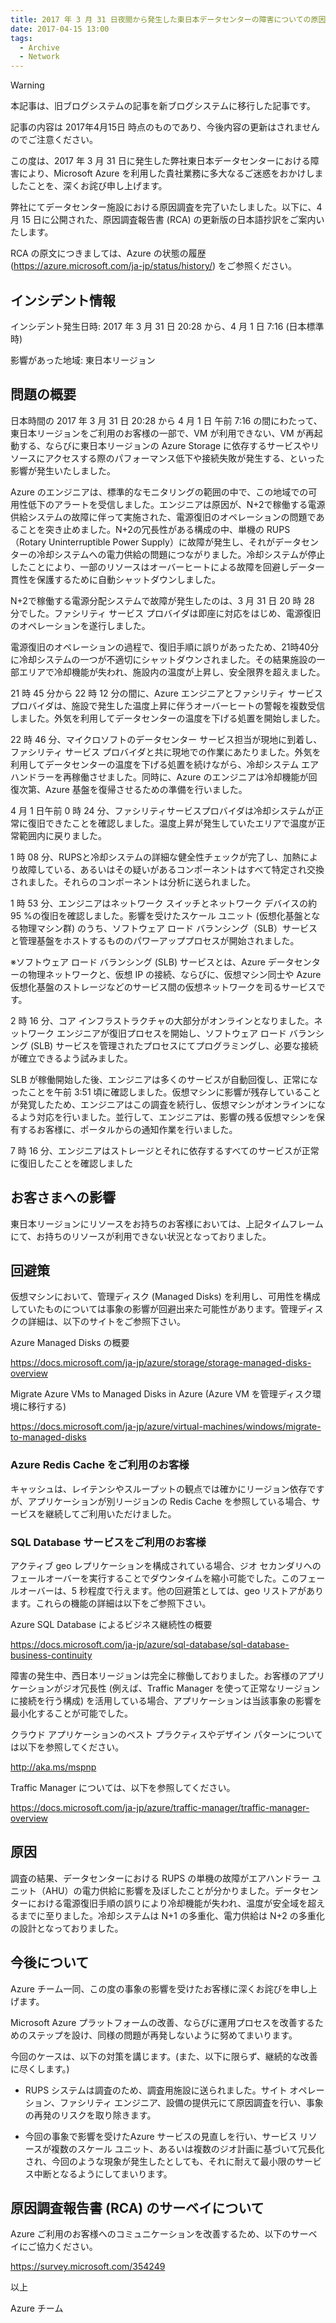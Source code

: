 ```yaml
---
title: 2017 年 3 月 31 日夜間から発生した東日本データセンターの障害についての原因調査報告書 (RCA) の抄訳
date: 2017-04-15 13:00
tags:
  - Archive
  - Network
---
```


> [!WARNING]
> 本記事は、旧ブログシステムの記事を新ブログシステムに移行した記事です。
>
> 記事の内容は 2017年4月15日 時点のものであり、今後内容の更新はされませんのでご注意ください。

この度は、2017 年 3 月 31 日に発生した弊社東日本データセンターにおける障害により、Microsoft Azure を利用した貴社業務に多大なるご迷惑をおかけしましたことを、深くお詫び申し上げます。

弊社にてデータセンター施設における原因調査を完了いたしました。以下に、4 月 15 日に公開された、原因調査報告書 (RCA) の更新版の日本語抄訳をご案内いたします。

RCA の原文につきましては、Azure の状態の履歴 (https://azure.microsoft.com/ja-jp/status/history/) をご参照ください。

## インシデント情報

インシデント発生日時: 2017 年 3 月 31 日 20:28 から、4 月 1 日 7:16 (日本標準時)

影響があった地域: 東日本リージョン

## 問題の概要

日本時間の 2017 年 3 月 31 日 20:28 から 4 月 1 日 午前 7:16 の間にわたって、東日本リージョンをご利用のお客様の一部で、VM が利用できない、VM が再起動する、ならびに東日本リージョンの Azure Storage に依存するサービスやリソースにアクセスする際のパフォーマンス低下や接続失敗が発生する、といった影響が発生いたしました。

Azure のエンジニアは、標準的なモニタリングの範囲の中で、この地域での可用性低下のアラートを受信しました。エンジニアは原因が、N+2で稼働する電源供給システムの故障に伴って実施された、電源復旧のオペレーションの問題であることを突き止めました。N+2の冗長性がある構成の中、単機の RUPS（Rotary Uninterruptible Power Supply）に故障が発生し、それがデータセンターの冷却システムへの電力供給の問題につながりました。冷却システムが停止したことにより、一部のリソースはオーバーヒートによる故障を回避しデータ一貫性を保護するために自動シャットダウンしました。

N+2で稼働する電源分配システムで故障が発生したのは、3 月 31 日 20 時 28 分でした。ファシリティ サービス プロバイダは即座に対応をはじめ、電源復旧のオペレーションを遂行しました。

電源復旧のオペレーションの過程で、復旧手順に誤りがあったため、21時40分に冷却システムの一つが不適切にシャットダウンされました。その結果施設の一部エリアで冷却機能が失われ、施設内の温度が上昇し、安全限界を超えました。

21 時 45 分から 22 時 12 分の間に、Azure エンジニアとファシリティ サービス プロバイダは、施設で発生した温度上昇に伴うオーバーヒートの警報を複数受信しました。外気を利用してデータセンターの温度を下げる処置を開始しました。

22 時 46 分、マイクロソフトのデータセンター サービス担当が現地に到着し、ファシリティ サービス プロバイダと共に現地での作業にあたりました。外気を利用してデータセンターの温度を下げる処置を続けながら、冷却システム エア ハンドラーを再稼働させました。同時に、Azure のエンジニアは冷却機能が回復次第、Azure 基盤を復帰させるための準備を行いました。

4 月 1 日午前 0 時 24 分、ファシリティサービスプロバイダは冷却システムが正常に復旧できたことを確認しました。温度上昇が発生していたエリアで温度が正常範囲内に戻りました。

1 時 08 分、RUPSと冷却システムの詳細な健全性チェックが完了し、加熱により故障している、あるいはその疑いがあるコンポーネントはすべて特定され交換されました。それらのコンポーネントは分析に送られました。

1 時 53 分、エンジニアはネットワーク スイッチとネットワーク デバイスの約95 %の復旧を確認しました。影響を受けたスケール ユニット (仮想化基盤となる物理マシン群) のうち、ソフトウェア ロード バランシング（SLB）サービスと管理基盤をホストするもののパワーアッププロセスが開始されました。

※ソフトウェア ロード バランシング (SLB) サービスとは、Azure データセンターの物理ネットワークと、仮想 IP の接続、ならびに、仮想マシン同士や Azure 仮想化基盤のストレージなどのサービス間の仮想ネットワークを司るサービスです。

2 時 16 分、コア インフラストラクチャの大部分がオンラインとなりました。ネットワーク エンジニアが復旧プロセスを開始し、ソフトウェア ロード バランシング (SLB) サービスを管理されたプロセスにてプログラミングし、必要な接続が確立できるよう試みました。

SLB が稼働開始した後、エンジニアは多くのサービスが自動回復し、正常になったことを午前 3:51 頃に確認しました。仮想マシンに影響が残存していることが発覚したため、エンジニアはこの調査を続行し、仮想マシンがオンラインになるよう対応を行いました。並行して、エンジニアは、影響の残る仮想マシンを保有するお客様に、ポータルからの通知作業を行いました。

7 時 16 分、エンジニアはストレージとそれに依存するすべてのサービスが正常に復旧したことを確認しました

## お客さまへの影響

東日本リージョンにリソースをお持ちのお客様においては、上記タイムフレームにて、お持ちのリソースが利用できない状況となっておりました。

## 回避策

仮想マシンにおいて、管理ディスク (Managed Disks) を利用し、可用性を構成していたものについては事象の影響が回避出来た可能性があります。管理ディスクの詳細は、以下のサイトをご参照下さい。

Azure Managed Disks の概要

https://docs.microsoft.com/ja-jp/azure/storage/storage-managed-disks-overview

Migrate Azure VMs to Managed Disks in Azure (Azure VM を管理ディスク環境に移行する)

https://docs.microsoft.com/ja-jp/azure/virtual-machines/windows/migrate-to-managed-disks

### Azure Redis Cache をご利用のお客様

キャッシュは、レイテンシやスループットの観点では確かにリージョン依存ですが、アプリケーションが別リージョンの Redis Cache を参照している場合、サービスを継続してご利用いただけました。

### SQL Database サービスをご利用のお客様

アクティブ geo レプリケーションを構成されている場合、ジオ セカンダリへのフェールオーバーを実行することでダウンタイムを縮小可能でした。このフェールオーバーは、5 秒程度で行えます。他の回避策としては、geo リストアがあります。これらの機能の詳細は以下をご参照下さい。

Azure SQL Database によるビジネス継続性の概要

https://docs.microsoft.com/ja-jp/azure/sql-database/sql-database-business-continuity

障害の発生中、西日本リージョンは完全に稼働しておりました。お客様のアプリケーションがジオ冗長性 (例えば、Traffic Manager を使って正常なリージョンに接続を行う構成) を活用している場合、アプリケーションは当該事象の影響を最小化することが可能でした。

クラウド アプリケーションのベスト プラクティスやデザイン パターンについては以下を参照してください。

http://aka.ms/mspnp

Traffic Manager については、以下を参照してください。

https://docs.microsoft.com/ja-jp/azure/traffic-manager/traffic-manager-overview

## 原因

調査の結果、データセンターにおける RUPS の単機の故障がエアハンドラー ユニット（AHU）の電力供給に影響を及ぼしたことが分かりました。データセンターにおける電源復旧手順の誤りにより冷却機能が失われ、温度が安全域を超えるまでに至りました。冷却システムは N+1 の多重化、電力供給は N+2 の多重化の設計となっておりました。

## 今後について

Azure チーム一同、この度の事象の影響を受けたお客様に深くお詫びを申し上げます。

Microsoft Azure プラットフォームの改善、ならびに運用プロセスを改善するためのステップを設け、同様の問題が再発しないように努めてまいります。

今回のケースは、以下の対策を講じます。(また、以下に限らず、継続的な改善に尽くします。) 

- RUPS システムは調査のため、調査用施設に送られました。サイト オペレーション、ファシリティ エンジニア、設備の提供元にて原因調査を行い、事象の再発のリスクを取り除きます。

- 今回の事象で影響を受けたAzure サービスの見直しを行い、サービス リソースが複数のスケール ユニット、あるいは複数のジオ計画に基づいて冗長化され、今回のような現象が発生したとしても、それに耐えて最小限のサービス中断となるようにしてまいります。

## 原因調査報告書 (RCA) のサーベイについて

Azure ご利用のお客様へのコミュニケーションを改善するため、以下のサーベイにご協力ください。

https://survey.microsoft.com/354249

以上

Azure チーム